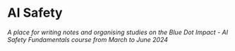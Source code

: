 # AI Safety

_A place for writing notes and organising studies on the Blue Dot Impact - AI Safety Fundamentals course from March to June 2024_


